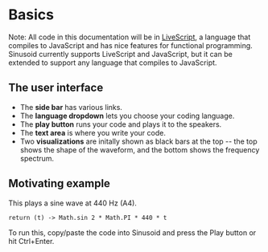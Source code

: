 # Basics

Note: All code in this documentation will be in [LiveScript](http://livescript.net/), a language that compiles to JavaScript and has nice features for functional programming. Sinusoid currently supports LiveScript and JavaScript, but it can be extended to support any language that compiles to JavaScript.

## The user interface

- The **side bar** has various links.
- The **language dropdown** lets you choose your coding language.
- The **play button** runs your code and plays it to the speakers.
- The **text area** is where you write your code.
- Two **visualizations** are initally shown as black bars at the top -- the top shows the shape of the waveform, and the bottom shows the frequency spectrum.

## Motivating example

This plays a sine wave at 440 Hz (A4).

```ls
return (t) -> Math.sin 2 * Math.PI * 440 * t
```

To run this, copy/paste the code into Sinusoid and press the Play button or hit Ctrl+Enter.
